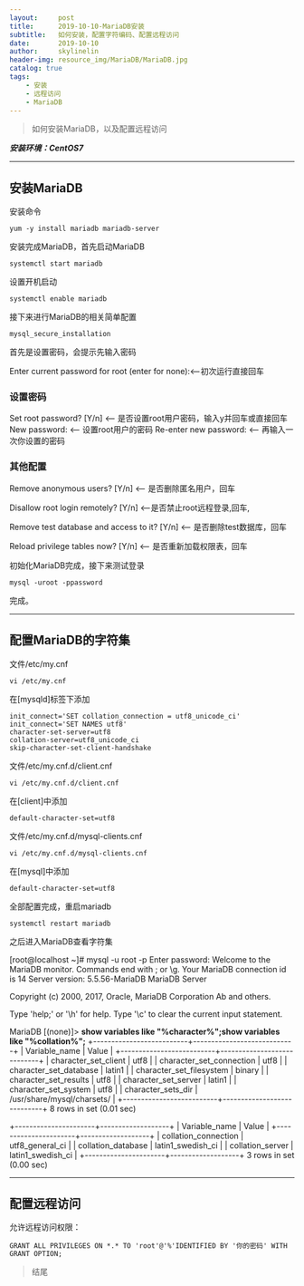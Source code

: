 ```yaml
---
layout:     post
title:      2019-10-10-MariaDB安装
subtitle:   如何安装，配置字符编码、配置远程访问
date:       2019-10-10
author:     skylinelin
header-img: resource_img/MariaDB/MariaDB.jpg
catalog: true
tags:
    - 安装
    - 远程访问
	- MariaDB
---
```


> 如何安装MariaDB，以及配置远程访问

***安装环境：CentOS7***

---

## 安装MariaDB

安装命令

```shell
yum -y install mariadb mariadb-server
```

安装完成MariaDB，首先启动MariaDB

```shell
systemctl start mariadb
```

设置开机启动

```shell
systemctl enable mariadb
```

接下来进行MariaDB的相关简单配置

```shell
mysql_secure_installation
```

首先是设置密码，会提示先输入密码

Enter current password for root (enter for none):<–初次运行直接回车

### 设置密码

Set root password? [Y/n] <– 是否设置root用户密码，输入y并回车或直接回车
New password: <– 设置root用户的密码
Re-enter new password: <– 再输入一次你设置的密码

### 其他配置

Remove anonymous users? [Y/n] <– 是否删除匿名用户，回车

Disallow root login remotely? [Y/n] <–是否禁止root远程登录,回车,

Remove test database and access to it? [Y/n] <– 是否删除test数据库，回车

Reload privilege tables now? [Y/n] <– 是否重新加载权限表，回车

初始化MariaDB完成，接下来测试登录

```shell
mysql -uroot -ppassword
```

完成。

---

## 配置MariaDB的字符集

文件/etc/my.cnf

```shell
vi /etc/my.cnf
```

在[mysqld]标签下添加

```shell
init_connect='SET collation_connection = utf8_unicode_ci' 
init_connect='SET NAMES utf8' 
character-set-server=utf8 
collation-server=utf8_unicode_ci 
skip-character-set-client-handshake
```

文件/etc/my.cnf.d/client.cnf

```shell
vi /etc/my.cnf.d/client.cnf
```

在[client]中添加

```shell
default-character-set=utf8
```

文件/etc/my.cnf.d/mysql-clients.cnf

```shell
vi /etc/my.cnf.d/mysql-clients.cnf
```

在[mysql]中添加

```shell
default-character-set=utf8
```

 全部配置完成，重启mariadb

```shell
systemctl restart mariadb
```

之后进入MariaDB查看字符集

[root@localhost ~]# mysql -u root -p
Enter password:
Welcome to the MariaDB monitor. Commands end with ; or \g.
Your MariaDB connection id is 14
Server version: 5.5.56-MariaDB MariaDB Server

Copyright (c) 2000, 2017, Oracle, MariaDB Corporation Ab and others.

Type 'help;' or '\h' for help. Type '\c' to clear the current input statement.

MariaDB [(none)]> **show variables like "%character%";show variables like "%collation%";**
+--------------------------+----------------------------+
| Variable_name | Value |
+--------------------------+----------------------------+
| character_set_client | utf8 |
| character_set_connection | utf8 |
| character_set_database | latin1 |
| character_set_filesystem | binary |
| character_set_results | utf8 |
| character_set_server | latin1 |
| character_set_system | utf8 |
| character_sets_dir | /usr/share/mysql/charsets/ |
+--------------------------+----------------------------+
8 rows in set (0.01 sec)

+----------------------+-------------------+
| Variable_name | Value |
+----------------------+-------------------+
| collation_connection | utf8_general_ci |
| collation_database | latin1_swedish_ci |
| collation_server | latin1_swedish_ci |
+----------------------+-------------------+
3 rows in set (0.00 sec)

---

## 配置远程访问

允许远程访问权限：

```shell
GRANT ALL PRIVILEGES ON *.* TO 'root'@'%'IDENTIFIED BY '你的密码' WITH GRANT OPTION;
```

> 结尾
